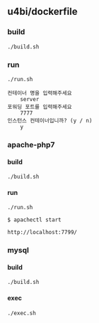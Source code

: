 ## u4bi/dockerfile

### build
```
./build.sh
```

### run
```
./run.sh

컨테이너 명을 입력해주세요
    server
포워딩 포트를 입력해주세요
    7777
인스턴스 컨테이너입니까? (y / n)
    y
```

### apache-php7

#### build
```
./build.sh
```

#### run
```
./run.sh

$ apachectl start

http://localhost:7799/
```


### mysql

#### build
```
./build.sh
```

#### exec
```
./exec.sh
```